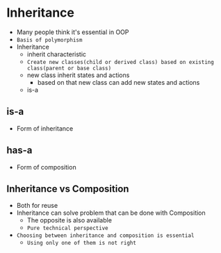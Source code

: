 # Inheritance

- Many people think it's essential in OOP
- `Basis of polymorphism`
- Inheritance
    - inherit characteristic
    - `Create new classes(child or derived class) based on existing class(parent or base class)`
    - new class inherit states and actions
        - based on that new class can add new states and actions
    - is-a

## is-a

- Form of inheritance

## has-a

- Form of composition

## Inheritance vs Composition

- Both for reuse
- Inheritance can solve problem that can be done with Composition
  - The opposite is also available
  - `Pure technical perspective`
- `Choosing between inheritance and composition is essential`
  - `Using only one of them is not right` 

